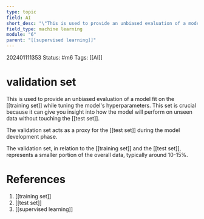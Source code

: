 ```yaml
---
type: topic
field: AI
short_desc: "\"This is used to provide an unbiased evaluation of a model fit on the training dataset while tuning the model's hyperparameters. \""
field_type: machine learning
module: "6"
parent: "[[supervised learning]]"
---
```



202401111353
Status: #m6
Tags: [[AI]]

# validation set

This is used to provide an unbiased evaluation of a model fit on the [[training set]] while tuning the model's hyperparameters. This set is crucial because it can give you insight into how the model will perform on unseen data without touching the [[test set]]. 

The validation set acts as a proxy for the [[test set]] during the model development phase.

The validation set, in relation to the [[training set]] and the [[test set]], represents a smaller portion of the overall data, typically around 10-15%.
# References

1. [[training set]]
2. [[test set]]
3. [[supervised learning]]